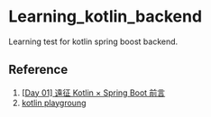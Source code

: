# Learning_kotlin_backend
Learning test for kotlin spring boost backend.

## Reference 
1. [[Day 01] 遠征 Kotlin × Spring Boot 前言](https://ithelp.ithome.com.tw/articles/10233414)
2. [kotlin playgroung](https://play.kotlinlang.org)